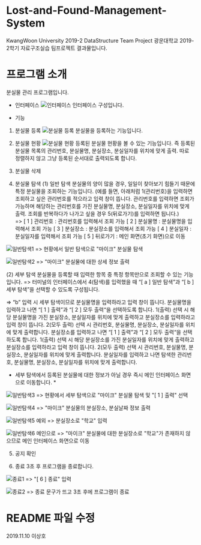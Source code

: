 # Lost-and-Found-Management-System
KwangWoon University 2019-2 DataStructure Team Project
광운대학교 2019-2학기 자료구조실습 팀프로젝트 결과물입니다.


# 프로그램 소개
분실물 관리 프로그램입니다. 

- 인터페이스
![인터페이스](https://user-images.githubusercontent.com/37099626/68545579-cc7e3600-0411-11ea-8886-f4c7c94960b0.PNG)
인터페이스 구성입니다.


- 기능
1. 분실물 등록
![분실물 등록](https://user-images.githubusercontent.com/37099626/68545586-dacc5200-0411-11ea-8e50-97cb7e4a8cbf.PNG)
분실물을 등록하는 기능입니다.


2. 분실물 현황
![분실물 현황](https://user-images.githubusercontent.com/37099626/68545668-8aa1bf80-0412-11ea-9cf1-43ad891c4e65.PNG)
등록된 분실물 현황을 볼 수 있는 기능입니다. 즉 등록된 분실물 목록의 관리번호, 분실물명, 분실장소, 분실일자를 위치에 맞게 출력. 따로 정렬하지 않고 그냥 등록된 순서대로 출력되도록 합니다.


3. 분실물 삭제


4. 분실물 탐색
(1) 일반 탐색
분실물의 양이 많을 경우, 일일이 찾아보기 힘들기 때문에 특정 분실물을 조회하는 기능입니다. (예를 들면, 아래처럼 1(관리번호)을 입력하면 조회하고 싶은 관리번호를 적으라고 입력 창이 뜹니다. 관리번호를 입력하면 조회가 가능하며 해당하는 관리번호를 가진 분실물명, 분실장소, 분실일자를 위치에 맞게 출력. 조회를 반복하다가 나가고 싶을 경우 5(뒤로가기)를 입력하면 됩니다.)  
=> [ 1 ] 관리번호 : 관리번호를 입력해서 조회 가능
   [ 2 ] 분실물명 : 분실물명을 입력해서 조회 가능
   [ 3 ] 분실장소 : 분실장소를 입력해서 조회 가능
   [ 4 ] 분실일자 : 분실일자를 입력해서 조회 가능
   [ 5 ] 뒤로가기 : 메인 화면(초기 화면)으로 이동
   
![일반탐색1](https://user-images.githubusercontent.com/37099626/68545673-98574500-0412-11ea-807b-d2c954291468.PNG)
=> 현황에서 일반 탐색으로 "마이크" 분실물 탐색

![일반탐색2](https://user-images.githubusercontent.com/37099626/68545691-bfae1200-0412-11ea-9dae-572c742b4d51.PNG)
=> "마이크" 분실물에 대한 상세 정보 출력


(2) 세부 탐색
분실물을 등록할 때 입력한 항목 중 특정 항목만으로 조회할 수 있는 기능입니다.
=> 터미널의 인터페이스에서 4(탐색)를 입력했을 때 “[ a ] 일반 탐색”과 “[ b ] 세부 탐색”을 선택할 수 있도록 구성됩니다.

=> “b” 입력 시 세부 탐색이므로 분실물명을 입력하라고 입력 창이 뜹니다. 분실물명을 입력하고 나면 “[ 1 ] 출력”과 “[ 2 ] 모두 출력“을 선택하도록 합니다. 1(출력) 선택 시 해당 분실물명을 가진 분실장소, 분실일자를 위치에 맞게 출력하고 분실장소를 입력하라고 입력 창이 뜹니다. 2(모두 출력) 선택 시 관리번호, 분실물명, 분실장소, 분실일자를 위치에 맞게 출력합니다. 
   분실장소를 입력하고 나면 “[ 1 ] 출력”과 “[ 2 ] 모두 출력“을 선택하도록 합니다. 1(출력) 선택 시 해당 분실장소를 가진 분실일자를 위치에 맞게 출력하고 분실장소를 입력하라고 입력 창이 뜹니다. 2(모두 출력) 선택 시 관리번호, 분실물명, 분실장소, 분실일자를 위치에 맞게 출력합니다. 
   분실일자를 입력하고 나면 탐색한 관리번호, 분실물명, 분실장소, 분실일자를 위치에 맞게 출력합니다.

* 세부 탐색에서 등록된 분실물에 대한 정보가 아닐 경우 즉시 메인 인터페이스 화면으로 이동합니다. *

![일반탐색3](https://user-images.githubusercontent.com/37099626/68545737-259a9980-0413-11ea-8886-6cbdd07862a8.PNG)
=> 현황에서 세부 탐색으로 "마이크" 분실물 탐색 및 "[ 1 ] 출력" 선택

![일반탐색4](https://user-images.githubusercontent.com/37099626/68545754-4531c200-0413-11ea-980e-7d0c70859732.PNG)
=> "마이크" 분실물의 분실장소, 분실날짜 정보 출력

![일반탐색5 예외](https://user-images.githubusercontent.com/37099626/68545766-5da1dc80-0413-11ea-8656-bfb2e0e888c4.PNG)
=> 분실장소로 "학교" 입력

![일반탐색6 메인으로](https://user-images.githubusercontent.com/37099626/68545768-6a263500-0413-11ea-9a65-4570d1fdd88e.PNG)
=> "마이크" 분실물에 대한 분실장소로 "학교"가 존재하지 않으므로 메인 인터페이스 화면으로 이동


5. 공지 확인


6. 종료
3초 후 프로그램을 종료합니다.

![종료1](https://user-images.githubusercontent.com/37099626/68545779-98a41000-0413-11ea-853f-8e01842ca526.PNG)
=> "[ 6 ] 종료" 입력

![종료2](https://user-images.githubusercontent.com/37099626/68545783-a9ed1c80-0413-11ea-85bc-9269ce1930ed.PNG)
=> 종료 문구가 뜨고 3초 후에 프로그램이 종료


# README 파일 수정
2019.11.10 이상호
